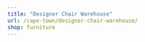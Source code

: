 ```yaml
---
title: "Designer Chair Warehouse"
url: /cape-town/designer-chair-warehouse/
shop: furniture
---
```

